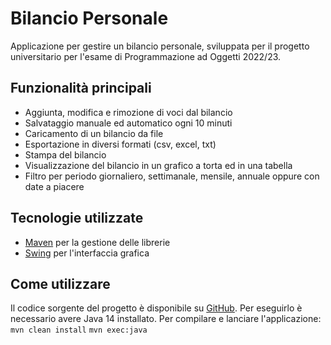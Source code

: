 ﻿# Bilancio Personale

Applicazione per gestire un bilancio personale, sviluppata per il progetto universitario per l'esame di Programmazione ad Oggetti 2022/23.

## Funzionalità principali
- Aggiunta, modifica e rimozione di voci dal bilancio
- Salvataggio manuale ed automatico ogni 10 minuti
- Caricamento di un bilancio da file
- Esportazione in diversi formati (csv, excel, txt)
- Stampa del bilancio
- Visualizzazione del bilancio in un grafico a torta ed in una tabella
- Filtro per periodo giornaliero, settimanale, mensile, annuale oppure con date a piacere

## Tecnologie utilizzate
- [Maven](https://maven.apache.org/) per la gestione delle librerie
- [Swing](https://docs.oracle.com/en/java/javase/14/docs/api/javax/swing/package-summary.html) per l'interfaccia grafica

## Come utilizzare
Il codice sorgente del progetto è disponibile su [GitHub](https://github.com/NoFlyFre/BankMore). Per eseguirlo è necessario avere Java 14 installato.
Per compilare e lanciare l'applicazione:
`mvn clean install`
`mvn exec:java`
